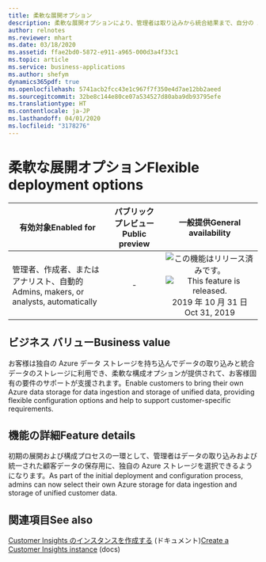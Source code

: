 ```yaml
---
title: 柔軟な展開オプション
description: 柔軟な展開オプションにより、管理者は取り込みから統合結果まで、自分の Azure インスタンスにデータを保存できます。 
author: relnotes
ms.reviewer: mhart
ms.date: 03/18/2020
ms.assetid: ffae2bd0-5872-e911-a965-000d3a4f33c1
ms.topic: article
ms.service: business-applications
ms.author: shefym
dynamics365pdf: true
ms.openlocfilehash: 5741acb2fcc43e1c967f7f350e4d7ae12bb2aeed
ms.sourcegitcommit: 32be8c144e80ce07a534527d80aba9db93795efe
ms.translationtype: HT
ms.contentlocale: ja-JP
ms.lasthandoff: 04/01/2020
ms.locfileid: "3178276"
---
```

# <a name="flexible-deployment-options"></a><span data-ttu-id="5fbbc-103">柔軟な展開オプション</span><span class="sxs-lookup"><span data-stu-id="5fbbc-103">Flexible deployment options</span></span>


| <span data-ttu-id="5fbbc-104">有効対象</span><span class="sxs-lookup"><span data-stu-id="5fbbc-104">Enabled for</span></span>    |  <span data-ttu-id="5fbbc-105">パブリック プレビュー</span><span class="sxs-lookup"><span data-stu-id="5fbbc-105">Public preview</span></span> | <span data-ttu-id="5fbbc-106">一般提供</span><span class="sxs-lookup"><span data-stu-id="5fbbc-106">General availability</span></span> | 
| ---------- | :----------: |:----------: |
|<span data-ttu-id="5fbbc-107">管理者、作成者、またはアナリスト、自動的</span><span class="sxs-lookup"><span data-stu-id="5fbbc-107">Admins, makers, or analysts, automatically</span></span>|-| <span data-ttu-id="5fbbc-108">![この機能はリリース済みです。](/dynamics365-release-plan/media/green-checkmark.png "この機能はリリース済みです。")</span><span class="sxs-lookup"><span data-stu-id="5fbbc-108">![This feature is released.](/dynamics365-release-plan/media/green-checkmark.png "This feature is released.")</span></span> <span data-ttu-id="5fbbc-109">2019 年 10 月 31 日</span><span class="sxs-lookup"><span data-stu-id="5fbbc-109">Oct 31, 2019</span></span>|


## <a name="business-value"></a><span data-ttu-id="5fbbc-110">ビジネス バリュー</span><span class="sxs-lookup"><span data-stu-id="5fbbc-110">Business value</span></span>
<!-- bv start -->
<span data-ttu-id="5fbbc-111">お客様は独自の Azure データ ストレージを持ち込んでデータの取り込みと統合データのストレージに利用でき、柔軟な構成オプションが提供されて、お客様固有の要件のサポートが支援されます。</span><span class="sxs-lookup"><span data-stu-id="5fbbc-111">Enable customers to bring their own Azure data storage for data ingestion and storage of unified data, providing flexible configuration options and help to support customer-specific requirements.</span></span>
<!-- bv end -->



## <a name="feature-details"></a><span data-ttu-id="5fbbc-112">機能の詳細</span><span class="sxs-lookup"><span data-stu-id="5fbbc-112">Feature details</span></span>
<!--feature detail start -->
<span data-ttu-id="5fbbc-113">初期の展開および構成プロセスの一環として、管理者はデータの取り込みおよび統一された顧客データの保存用に、独自の Azure ストレージを選択できるようになります。</span><span class="sxs-lookup"><span data-stu-id="5fbbc-113">As part of the initial deployment and configuration process, admins can now select their own Azure storage for data ingestion and storage of unified customer data.</span></span>
<!--feature detail end -->










## <a name="see-also"></a><span data-ttu-id="5fbbc-114">関連項目</span><span class="sxs-lookup"><span data-stu-id="5fbbc-114">See also</span></span>

<span data-ttu-id="5fbbc-115">[Customer Insights のインスタンスを作成する](https://docs.microsoft.com/dynamics365/ai/customer-insights/create-manage-environment) (ドキュメント)</span><span class="sxs-lookup"><span data-stu-id="5fbbc-115">[Create a Customer Insights instance](https://docs.microsoft.com/dynamics365/ai/customer-insights/create-manage-environment) (docs)</span></span>

